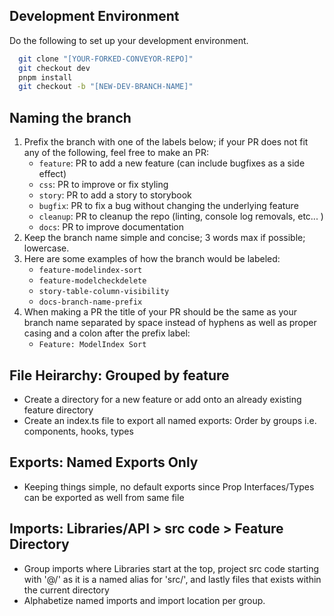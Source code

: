 ## Development Environment
Do the following to set up your development environment. 
```bash
  git clone "[YOUR-FORKED-CONVEYOR-REPO]"
  git checkout dev
  pnpm install
  git checkout -b "[NEW-DEV-BRANCH-NAME]"
```

## Naming the branch
1. Prefix the branch with one of the labels below; if your PR does not fit any of the following, feel free to make an PR:
   - `feature`: PR to add a new feature (can include bugfixes as a side effect)
   - `css`: PR to improve or fix styling
   - `story`: PR to add a story to storybook
   - `bugfix`: PR to fix a bug without changing the underlying feature
   - `cleanup`: PR to cleanup the repo (linting, console log removals, etc... )
   - `docs`: PR to improve documentation
2. Keep the branch name simple and concise; 3 words max if possible; lowercase.
3. Here are some examples of how the branch would be labeled:
   - `feature-modelindex-sort`
   - `feature-modelcheckdelete`
   - `story-table-column-visibility`
   - `docs-branch-name-prefix`
4. When making a PR the title of your PR should be the same as your branch name separated by space instead of hyphens as well as proper casing and a colon after the prefix label:
   - `Feature: ModelIndex Sort`

## File Heirarchy: Grouped by feature

- Create a directory for a new feature or add onto an already existing feature directory
- Create an index.ts file to export all named exports: Order by groups i.e. components, hooks, types

## Exports: Named Exports Only

- Keeping things simple, no default exports since Prop Interfaces/Types can be exported as well from same file

## Imports: Libraries/API > src code > Feature Directory

- Group imports where Libraries start at the top, project src code starting with '@/' as it is a named alias for 'src/', and lastly files that exists within the current directory
- Alphabetize named imports and import location per group.
